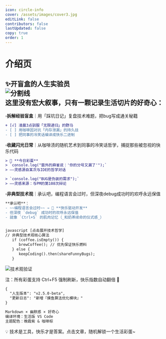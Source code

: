 ```yaml
---
icon: circle-info
cover: /assets/images/cover3.jpg
editLink: false
contributors: false
lastUpdated: false
copy: true
order: 1
---
```



# 介绍页

✨ ​**开盲盒的人生实验员**​  
![分割线](https://img.shields.io/badge/───────_生活语法研究院_───────-8A2BE2)  
这里没有宏大叙事，只有一颗记录生活切片的好奇心：
---
▫️ ​**拆解经验盲盒**｜用「踩坑日记」复盘技术难题，把bug写成通关秘籍
   ```diff
   + [√] 凌晨3点驯服「无限递归」的野马 
   - [ ] 用咖啡因对抗「内存泄漏」的持久战
   - [ ] 把同事的冷笑话编译成快乐二进制
   ```

▫️ ​**收藏闪光日常**｜从咖啡渍的随机艺术到同事的冷笑话哲学，捕捉那些被忽视的快乐代码
   ```diff
> 🌈 ​**今日彩蛋**​  
> `console.log("窗外的麻雀说：'你的分号又漏了'");`  
> ——灵感源自某次与IDE的哲学对话

> `console.log("BUG是伪装的需求");`  
> ——灵感来源：与PM的第108次辩论
   ```

▫️ **​非典型技术观**｜承认吧，编程语言会过时，但深夜debug成功时的欢呼永远保值
```diff
**承认吧**：  
- ~~编程语言会过时~~ → 🚀 ​**快乐驱动开发**​  
- 但深夜 `debug` 成功时的欢呼永远保值  
- 就像 `Ctrl+S` 的肌肉记忆（_和奶茶续命的仪式感_）  


javascript [点击展开技术哲学]
// 非典型技术观核心算法
   if (coffee.isEmpty()) {
      brewCoffee(); // 优先保证快乐燃料
   } else {
      keepCoding().then(shareFunnyBugs);
   }
```

![技术观验证](https://img.shields.io/badge/反内耗认证-已通过-success)   

注：所有彩蛋支持 Ctrl+F5 强制刷新，快乐指数自动翻倍 🌟
```diff
{
  "人生版本": "v2.5.0-beta",
  "更新日志": "新增『摸鱼算法优化模块』"
}

Markdown × 幽默感 × 好奇心
编译环境：​生活版 VS Code​
主题配色：晚霞紫 & 咖啡棕
```
💡 技术是工具，快乐才是答案。点击文章，随机解锁一个生活彩蛋~
